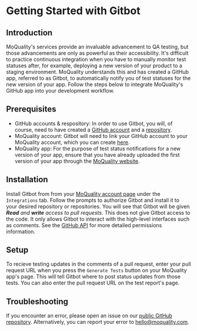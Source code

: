 # Getting Started with Gitbot

## Introduction

MoQuality's services provide an invaluable advancement to QA testing, but those advancements are only as powerful as their accessibility. It's difficult to practice continuous integration when you have to manually monitor test statuses after, for example, deploying a new version of your product to a staging environment. MoQuality understands this and has created a GitHub app, referred to as Gitbot, to automatically notify you of test statuses for the new version of your app. Follow the steps below to integrate MoQuality's GitHub app into your development workflow.

## Prerequisites

* GitHub accounts & respository: In order to use Gitbot, you will, of course, need to have created a [GitHub account](https://github.com/join) and a [repository](https://github.com/new).
* MoQuality account: Gitbot will need to link your GitHub account to your MoQuality account, which you can create [here](https://app.moquality.com/signup).
* MoQuality app: For the purpose of test status notifications for a new version of your app, ensure that you have already uploaded the first version of your app through the [MoQuality website](https://app.moquality.com/).

## Installation

Install Gitbot from from your [MoQuality account page](https://app.moquality.com/account) under the `Integrations` tab. Follow the prompts to authorize Gitbot and install it to your desired repository or repositories. You will see that Gitbot will be given ***Read*** *and **write** access to pull requests*. This does not give Gitbot access to the code. It only allows Gitbot to interact with the high-level interfaces such as comments. See the [GitHub API](https://developer.github.com/v3/apps/permissions/#permission-on-pull-requests) for more detailed permissions information.

## Setup

To recieve testing updates in the comments of a pull request, enter your pull request URL when you press the `Generate Tests` button on your MoQuality app's page. This will tell Gitbot where to post status updates from those tests. You can also enter the pull request URL on the test report's page.

## Troubleshooting

If you encounter an error, please open an issue on our [public GitHub repository](https://github.com/moquality/devcenter/issues). Alternatively, you can report your error to <hello@moquality.com>.